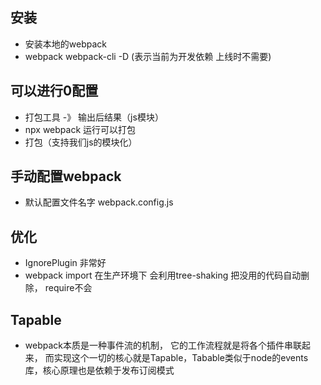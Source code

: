 ## 安装
- 安装本地的webpack
- webpack webpack-cli -D (表示当前为开发依赖 上线时不需要)
## 可以进行0配置
- 打包工具 -》 输出后结果（js模块）
- npx webpack  运行可以打包
- 打包（支持我们js的模块化）

## 手动配置webpack
- 默认配置文件名字  webpack.config.js


## 优化
- IgnorePlugin 非常好
- webpack import 在生产环境下 会利用tree-shaking 把没用的代码自动删除，  require不会


## Tapable
- webpack本质是一种事件流的机制， 它的工作流程就是将各个插件串联起来， 而实现这个一切的核心就是Tapable，Tabable类似于node的events库，核心原理也是依赖于发布订阅模式
